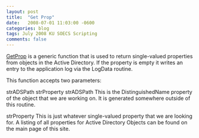 ```yaml
---
layout: post
title:  "Get Prop"
date:   2008-07-01 11:03:00 -0600
categories: blog
tags: July 2008 KU SOECS Scripting
comments: false
---
```

[GetProp](https://github.com/jeffpatton1971/mod-posh/blob/master/vbs/playground/functions/GetProp.txt) is a generic function that is used to return single-valued properties from objects in the Active Directory. If the property is empty it writes an entry to the application log via the LogData routine.

This function accepts two parameters:

strADSPath
strProperty
strADSPath
This is the DistinguishedName property of the object that we are working on. It is generated somewhere outside of this routine.

strProperty
This is just whatever single-valued property that we are looking for. A listing of all properties for Active Directory Objects can be found on the main page of this site.
